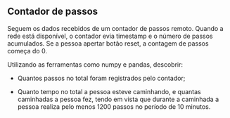Contador de passos
------------------

Seguem os dados recebidos de um contador de passos remoto. 
Quando a rede está disponível, o contador evia timestamp e o número de passos acumulados. 
Se a pessoa apertar botão reset, a contagem de passos começa do 0. 

Utilizando as ferramentas como numpy e pandas, descobrir:

* Quantos passos no total foram registrados pelo contador;

* Quanto tempo no total a pessoa esteve caminhando, e quantas caminhadas a 
  pessoa fez, tendo em vista que durante a caminhada a pessoa realiza pelo 
  menos 1200 passos no período de 10 minutos.


